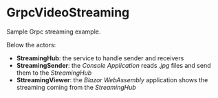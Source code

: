 # GrpcVideoStreaming
Sample Grpc streaming example.

Below the actors:

- **StreamingHub**: the service to handle sender and receivers
- **StreamingSender**: the *Console Application* reads *.jpg* files and send them to the *StreamingHub*
- **SttreamingViewer**: the *Blazor WebAssembly* application shows the streaming coming from the *StreamingHub*
